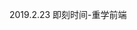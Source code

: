 <!--
 * @Author: 小白龙
 * @Date: 2020-02-23 11:13:20
 * @LastEditTime: 2020-02-23 11:17:02
 * @LastEditors: Please set LastEditors
 * @Description: In User Settings Edit
 * @FilePath: \blog\others\today-learn.md
 -->
 2019.2.23
 即刻时间-重学前端
